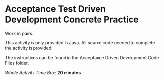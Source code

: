 # Acceptance Test Driven Development Concrete Practice

Work in pairs.

This activity is only provided in Java.  All source code needed to complete the activity is provided.

The instructions can be found in the Acceptance Driven Development Code Files folder.

*Whole Activity Time Box:* **20 minutes**
